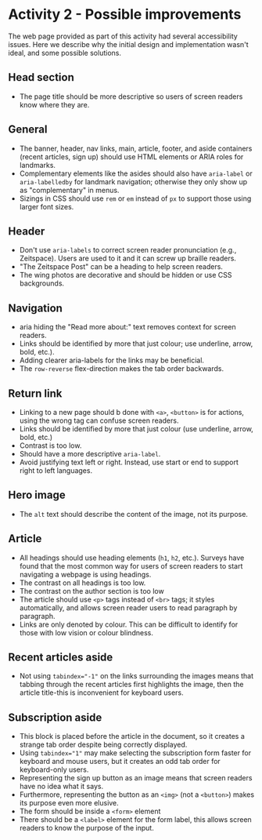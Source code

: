 # Activity 2 - Possible improvements

The web page provided as part of this activity had several accessibility issues. Here we describe why the initial design and implementation wasn't ideal, and some possible solutions.

## Head section

* The page title should be more descriptive so users of screen readers know where they are.

## General

* The banner, header, nav links, main, article, footer, and aside containers (recent articles, sign up) should use HTML elements or ARIA roles for landmarks.
* Complementary elements like the asides should also have `aria-label` or `aria-labelledby` for landmark navigation; otherwise they only show up as "complementary" in menus.
* Sizings in CSS should use `rem` or `em` instead of `px` to support those using larger font sizes.

## Header

* Don't use `aria-labels` to correct screen reader pronunciation (e.g., Zeitspace). Users are used to it and it can screw up braille readers.
* "The Zeitspace Post" can be a heading to help screen readers.
* The wing photos are decorative and should be hidden or use CSS backgrounds.

## Navigation
* aria hiding the "Read more about:" text removes context for screen readers.
* Links should be identified by more that just colour; use underline, arrow, bold, etc.).
* Adding clearer aria-labels for the links may be beneficial.
* The `row-reverse` flex-direction makes the tab order backwards.

## Return link

* Linking to a new page should b done with `<a>`, `<button>` is for actions, using the wrong tag can confuse screen readers.
* Links should be identified by more that just colour (use underline, arrow, bold, etc.)
* Contrast is too low.
* Should have a more descriptive `aria-label`.
* Avoid justifying text left or right. Instead, use start or end to support right to left languages.

## Hero image
* The `alt` text should describe the content of the image, not its purpose.

## Article
* All headings should use heading elements (`h1`, `h2`, etc.). Surveys have found that the most common way for users of screen readers to start navigating a webpage is using headings.
* The contrast on all headings is too low.
* The contrast on the author section is too low
* The article should use `<p>` tags instead of `<br>` tags; it styles automatically, and allows screen reader users to read paragraph by paragraph.
* Links are only denoted by colour. This can be difficult to identify for those with low vision or colour blindness.

## Recent articles aside
* Not using `tabindex="-1"` on the links surrounding the images means that tabbing through the recent articles first highlights the image, then the article title-this is inconvenient for keyboard users.

## Subscription aside
* This block is placed before the article in the document, so it creates a strange tab order despite being correctly displayed.
* Using `tabindex="1"` may make selecting the subscription form faster for keyboard and mouse users, but it creates an odd tab order for keyboard-only users.
* Representing the sign up button as an image means that screen readers have no idea what it says.
* Furthermore, representing the button as an `<img>` (not a `<button>`) makes its purpose even more elusive.
* The form should be inside a `<form>` element
* There should be a `<label>` element for the form label, this allows screen readers to know the purpose of the input.
